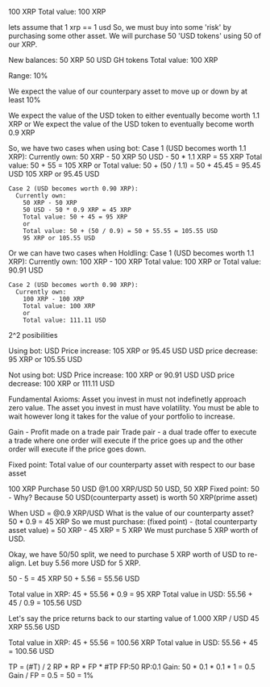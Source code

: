
  100 XRP
  Total value: 100 XRP

  lets assume that 1 xrp == 1 usd
  So, we must buy into some 'risk' by purchasing some other asset.
  We will purchase 50 'USD tokens' using 50 of our XRP.

  New balances:
  50 XRP
  50 USD GH tokens
  Total value: 100 XRP

  Range: 10%

  We expect the value of our counterpary asset to move up or down by at least 10%

  We expect the value of the USD token to either eventually become worth 1.1 XRP
  or
  We expect the value of the USD token to eventually become worth 0.9 XRP


  So, we have two cases when using bot:
    Case 1 (USD becomes worth 1.1 XRP):
      Currently own:
        50 XRP  - 50 XRP
        50 USD  - 50 * 1.1 XRP = 55 XRP
        Total value: 50 + 55 = 105 XRP
        or
        Total value: 50 + (50 / 1.1) = 50 + 45.45 = 95.45 USD
        105 XRP or 95.45 USD

    Case 2 (USD becomes worth 0.90 XRP):
      Currently own:
        50 XRP - 50 XRP
        50 USD - 50 * 0.9 XRP = 45 XRP
        Total value: 50 + 45 = 95 XRP
        or
        Total value: 50 + (50 / 0.9) = 50 + 55.55 = 105.55 USD
        95 XRP or 105.55 USD

  Or we can have two cases when Holdling:
    Case 1 (USD becomes worth 1.1 XRP):
      Currently own:
        100 XRP  - 100 XRP
        Total value: 100 XRP
        or
        Total value: 90.91 USD

    Case 2 (USD becomes worth 0.90 XRP):
      Currently own:
        100 XRP - 100 XRP
        Total value: 100 XRP
        or
        Total value: 111.11 USD

  2^2 posibilities

  Using bot:
    USD Price increase:
      105 XRP or 95.45 USD
    USD price decrease:
      95 XRP or 105.55 USD

  Not using bot:
    USD Price increase:
      100 XRP or 90.91 USD
    USD price decrease:
      100 XRP or 111.11 USD

  Fundamental Axioms:
    Asset you invest in must not indefinetly approach zero value.
    The asset you invest in must have volatility.
    You must be able to wait however long it takes for the value of your portfolio to increase.

  Gain - Profit made on a trade pair
  Trade pair - a dual trade offer to execute a trade where one order will execute if the price goes up and the other order will
    execute if the price goes down.

  Fixed point: Total value of our counterparty asset with respect to our base asset

  100 XRP
  Purchase 50 USD @1.00 XRP/USD
  50 USD, 50 XRP
  Fixed point: 50 - Why? Because 50 USD(counterparty asset) is worth 50 XRP(prime asset)

  When USD = @0.9 XRP/USD
  What is the value of our counterparty asset?
  50 * 0.9 = 45 XRP
  So we must purchase:
    (fixed point) - (total counterparty asset value) = 50 XRP - 45 XRP = 5 XRP
    We must purchase 5 XRP worth of USD.

  Okay, we have 50/50 split, we need to purchase 5 XRP worth of USD to re-align.
  Let buy 5.56 more USD for 5 XRP.

  50 - 5 = 45 XRP
  50 + 5.56 = 55.56 USD

  Total value in XRP: 45 + 55.56 * 0.9 = 95 XRP
  Total value in USD: 55.56 + 45 / 0.9 = 105.56 USD

  Let's say the price returns back to our starting value of 1.000 XRP / USD
  45 XRP
  55.56 USD

  Total value in XRP:  45 + 55.56 = 100.56 XRP
  Total value in USD: 55.56 + 45 = 100.56 USD

  TP = (#T) / 2
  RP * RP * FP * #TP
  FP:50
  RP:0.1
  Gain: 50 * 0.1 * 0.1 * 1 = 0.5
  Gain / FP = 0.5 = 50 = 1%
